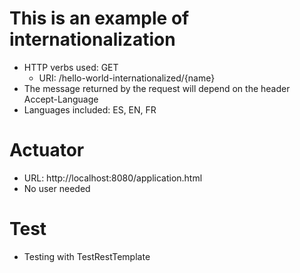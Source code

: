 # This is an example of internationalization
- HTTP verbs used: GET
	- URI: /hello-world-internationalized/{name}
- The message returned by the request will depend on the header Accept-Language
- Languages included: ES, EN, FR

# Actuator
- URL: http://localhost:8080/application.html
- No user needed

# Test
- Testing with TestRestTemplate